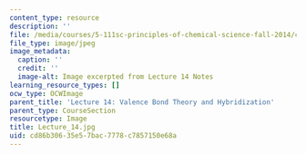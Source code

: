 ```yaml
---
content_type: resource
description: ''
file: /media/courses/5-111sc-principles-of-chemical-science-fall-2014/cd86b30635e57bac7778c7857150e68a_Lecture_14.jpg
file_type: image/jpeg
image_metadata:
  caption: ''
  credit: ''
  image-alt: Image excerpted from Lecture 14 Notes
learning_resource_types: []
ocw_type: OCWImage
parent_title: 'Lecture 14: Valence Bond Theory and Hybridization'
parent_type: CourseSection
resourcetype: Image
title: Lecture_14.jpg
uid: cd86b306-35e5-7bac-7778-c7857150e68a
---
```

